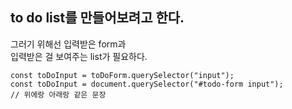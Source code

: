## to do list를 만들어보려고 한다.
그러기 위해선 입력받은 form과<br>
입력받은 걸 보여주는 list가 필요하다.<br> 

```
const toDoInput = toDoForm.querySelector("input");
const toDoInput = document.querySelector("#todo-form input"); 
// 위에랑 아래랑 같은 문장
```
